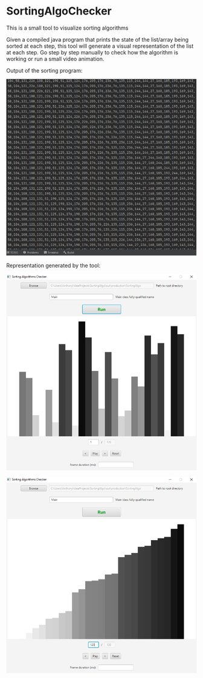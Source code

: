 # SortingAlgoChecker
This is a small tool to visualize sorting algorithms

Given a compiled java program that prints the state of the list/array being sorted at each step, this tool will generate a visual representation of the list at each step. Go step by step manually to check how the algorithm is working or run a small video animation.

Output of the sorting program:

![alt text](https://github.com/anthonyyaghi/SortingAlgoChecker/blob/main/output%20format.png?raw=true)

Representation generated by the tool:

![alt text](https://github.com/anthonyyaghi/SortingAlgoChecker/blob/main/1.png?raw=true)


![alt text](https://github.com/anthonyyaghi/SortingAlgoChecker/blob/main/120.png?raw=true)
